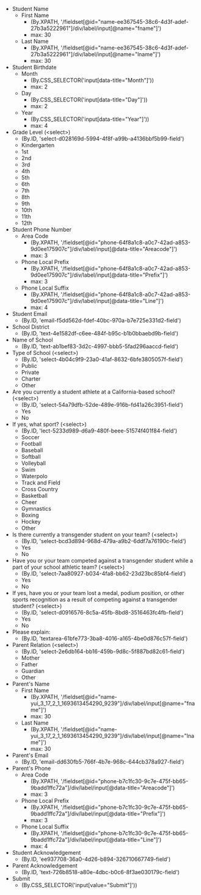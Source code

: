 - Student Name
  - First Name
    - (By.XPATH, '/fieldset[@id="name-ee367545-38c6-4d3f-adef-27b3a5222961"]/div/label/input[@name="fname"]')
    - max: 30
  - Last Name
    - (By.XPATH, '/fieldset[@id="name-ee367545-38c6-4d3f-adef-27b3a5222961"]/div/label/input[@name="lname"]')
    - max: 30
- Student Birthdate
  - Month
    - (By.CSS_SELECTOR('input[data-title="Month"]'))
    - max: 2
  - Day
    - (By.CSS_SELECTOR('input[data-title="Day"]'))
    - max: 2
  - Year
    - (By.CSS_SELECTOR('input[data-title="Year"]'))
    - max: 4
- Grade Level (\<select\>)
  - (By.ID, 'select-d028169d-5994-4f8f-a99b-a4136bbf5b99-field')
  - Kindergarten
  - 1st
  - 2nd
  - 3rd
  - 4th
  - 5th
  - 6th
  - 7th
  - 8th
  - 9th
  - 10th
  - 11th
  - 12th
- Student Phone Number
  - Area Code
    - (By.XPATH, '/fieldset[@id="phone-64f8a1c8-a0c7-42ad-a853-9d0ee175907c"]/div/label/input[@data-title="Areacode"]')
    - max: 3
  - Phone Local Prefix
    - (By.XPATH, '/fieldset[@id="phone-64f8a1c8-a0c7-42ad-a853-9d0ee175907c"]/div/label/input[@data-title="Prefix"]')
    - max: 3
  - Phone Local Suffix
    - (By.XPATH, '/fieldset[@id="phone-64f8a1c8-a0c7-42ad-a853-9d0ee175907c"]/div/label/input[@data-title="Line"]')
    - max: 4
- Student Email
  - (By.ID, 'email-f5dd562d-fdef-40bc-970a-b7e725e331d2-field')
- School District
  - (By.ID, 'text-4e1582df-c6ee-484f-b95c-b1b0bbaebd9b-field')
- Name of School
  - (By.ID, 'text-ab1bef83-3d2c-4997-bbb5-5fad296aaccd-field')
- Type of School (\<select\>)
  - (By.ID, 'select-4b04c9f9-23a0-41af-8632-6bfe3805057f-field')
  - Public
  - Private
  - Charter
  - Other
- Are you currently a student athlete at a California-based school? (\<select\>)
  - (By.ID, 'select-54a79dfb-52de-489e-916b-fd41a26c3951-field')
  - Yes
  - No
- If yes, what sport? (\<select\>)
  - (By.ID, 'lect-5233d989-d6a9-480f-beee-51574f401f84-field')
  - Soccer
  - Football
  - Baseball
  - Softball
  - Volleyball
  - Swim
  - Waterpolo
  - Track and Field
  - Cross Country
  - Basketball
  - Cheer
  - Gymnastics
  - Boxing
  - Hockey
  - Other
- Is there currently a transgender student on your team? (\<select\>)
  - (By.ID, 'select-bcd3d894-968d-479a-a9b2-6ddf7a76190c-field')
  - Yes
  - No
- Have you or your team competed against a transgender student while a part of your school athletic team? (\<select\>)
  - (By.ID, 'select-7aa80927-b034-4fa8-bb62-23d23bc85bf4-field')
  - Yes
  - No
- If yes, have you or your team lost a medal, podium position, or other sports recognition as a result of competing against a transgender student? (\<select\>)
  - (By.ID, 'select-d0916576-8c5a-45fb-8bd8-3516463fc4fb-field')
  - Yes
  - No
- Please explain:
  - (By.ID, 'textarea-61bfe773-3ba8-4016-a165-4be0d876c57f-field')
- Parent Relation (\<select\>)
  - (By.ID, 'select-2e6db164-bb16-459b-9d8c-5f887bd82c61-field')
  - Mother
  - Father
  - Guardian
  - Other
- Parent's Name
  - First Name
    - (By.XPATH, '/fieldset[@id="name-yui_3_17_2_1_1693613454290_9239"]/div/label/input[@name="fname"]')
    - max: 30
  - Last Name
    - (By.XPATH, '/fieldset[@id="name-yui_3_17_2_1_1693613454290_9239"]/div/label/input[@name="lname"]')
    - max: 30
- Parent's Email
  - (By.ID, 'email-dd630fb5-766f-4b7e-968c-644cb378a927-field')
- Parent's Phone
  - Area Code
    - (By.XPATH, '/fieldset[@id="phone-b7c1fc30-9c7e-475f-bb65-9badd1ffc72a"]/div/label/input[@data-title="Areacode"]')
    - max: 3
  - Phone Local Prefix
    - (By.XPATH, '/fieldset[@id="phone-b7c1fc30-9c7e-475f-bb65-9badd1ffc72a"]/div/label/input[@data-title="Prefix"]')
    - max: 3
  - Phone Local Suffix
    - (By.XPATH, '/fieldset[@id="phone-b7c1fc30-9c7e-475f-bb65-9badd1ffc72a"]/div/label/input[@data-title="Line"]')
    - max: 4
- Student Acknowledgement
  - (By.ID, 'ee937708-36a0-4d26-b894-326710667749-field')
- Parent Acknowledgement
  - (By.ID, 'text-726b8518-a80e-4dbc-b0c6-8f3ae030179c-field')
- Submit
  - (By.CSS_SELECTOR('input[value="Submit"]'))